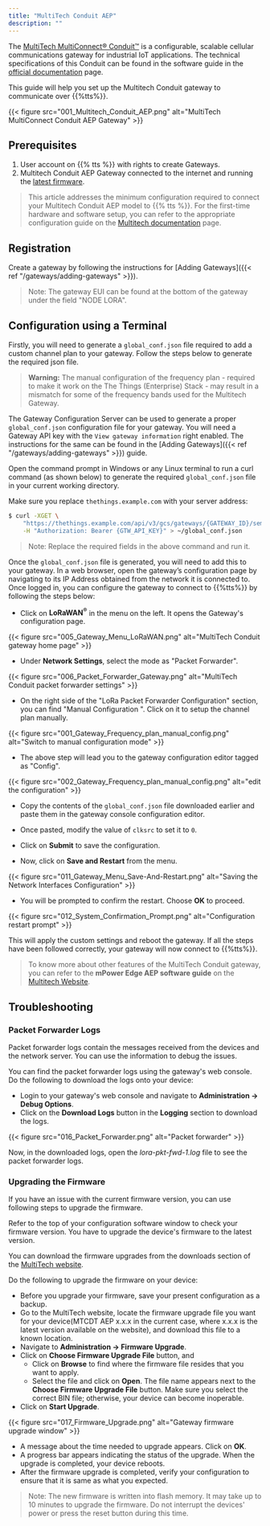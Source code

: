 ```yaml
---
title: "MultiTech Conduit AEP"
description: ""
---
```


The [MultiTech MultiConnect® Conduit™](http://www.multitech.net/developer/products/multiconnect-Conduit-platform/) is a configurable, scalable cellular communications gateway for industrial IoT applications. The technical specifications of this Conduit can be found in the software guide in the [official documentation](http://www.multitech.net/developer/products/multiconnect-conduit-platform/conduit/) page.

This guide will help you set up the Multitech Conduit gateway to communicate over {{%tts%}}.
<!--more-->
{{< figure src="001_Multitech_Conduit_AEP.png" alt="MultiTech MultiConnect Conduit AEP Gateway" >}}

## Prerequisites

1. User account on {{% tts %}} with rights to create Gateways.
2. Multitech Conduit AEP Gateway connected to the internet and running the [latest firmware](http://www.multitech.net/developer/downloads/).

> This article addresses the minimum configuration required to connect your Multitech Conduit AEP model to {{% tts %}}.
> For the first-time hardware and software setup, you can refer to the appropriate configuration guide on the [Multitech documentation](http://www.multitech.net/developer/products/multiconnect-conduit-platform/conduit/) page.

## Registration

Create a gateway by following the instructions for [Adding Gateways]({{< ref "/gateways/adding-gateways" >}}).

> Note: The gateway EUI can be found at the bottom of the gateway under the field &quot;NODE LORA&quot;.

## Configuration using a Terminal

Firstly, you will need to generate a `global_conf.json` file required to add a custom channel plan to your gateway. Follow the steps below to generate the required json file.

> **Warning:** The manual configuration of the frequency plan - required to make it work on the The Things (Enterprise) Stack - may result in a mismatch for some of the frequency bands used for the Multitech Gateway.

The Gateway Configuration Server can be used to generate a proper `global_conf.json` configuration file for your gateway. You will need a Gateway API key with the `View gateway information` right enabled. The instructions for the same can be found in the [Adding Gateways]({{< ref "/gateways/adding-gateways" >}}) guide.

Open the command prompt in Windows or any Linux terminal to run a curl command (as shown below) to generate the required `global_conf.json` file in your current working directory.

Make sure you replace `thethings.example.com` with your server address:

```bash
$ curl -XGET \
    "https://thethings.example.com/api/v3/gcs/gateways/{GATEWAY_ID}/semtechudp/global_conf.json" \
    -H "Authorization: Bearer {GTW_API_KEY}" > ~/global_conf.json
```

> Note: Replace the required fields in the above command and run it.

Once the `global_conf.json` file is generated, you will need to add this to your gateway. In a web browser, open the gateway’s configuration page by navigating to its IP Address obtained from the network it is connected to. Once logged in, you can configure the gateway to connect to {{%tts%}} by following the steps below:

- Click on **LoRaWAN<sup>®</sup>** in the menu on the left. It opens the Gateway&apos;s configuration page.

{{< figure src="005_Gateway_Menu_LoRaWAN.png" alt="MultiTech Conduit gateway home page" >}}

- Under **Network Settings**, select the mode as &quot;Packet Forwarder&quot;.

{{< figure src="006_Packet_Forwarder_Gateway.png" alt="MultiTech Conduit packet forwarder settings" >}}

- On the right side of the &quot;LoRa Packet Forwarder Configuration&quot; section, you can find &quot;Manual Configuration &quot;. Click on it to setup the channel plan manually.

{{< figure src="001_Gateway_Frequency_plan_manual_config.png" alt="Switch to manual configuration mode" >}}

- The above step will lead you to the gateway configuration editor tagged as &quot;Config&quot;.

{{< figure src="002_Gateway_Frequency_plan_manual_config.png" alt="edit the configuration" >}}

- Copy the contents of the `global_conf.json` file downloaded earlier and paste them in the gateway console configuration editor.

- Once pasted, modify the value of `clksrc` to set it to `0`.

- Click on **Submit** to save the configuration.

- Now, click on **Save and Restart** from the menu.

{{< figure src="011_Gateway_Menu_Save-And-Restart.png" alt="Saving the Network Interfaces Configuration" >}}

- You will be prompted to confirm the restart. Choose **OK** to proceed.

{{< figure src="012_System_Confirmation_Prompt.png" alt="Configuration restart prompt" >}}

This will apply the custom settings and reboot the gateway. If all the steps have been followed correctly, your gateway will now connect to {{%tts%}}.

> To know more about other features of the MultiTech Conduit gateway, you can refer to the **mPower Edge AEP software guide** on the [Multitech Website](http://www.multitech.net/developer/products/multiconnect-conduit-platform/conduit/).

## Troubleshooting

### Packet Forwarder Logs

Packet forwarder logs contain the messages received from the devices and the network server. You can use the information to debug the issues.

You can find the packet forwarder logs using the gateway&apos;s web console. Do the following to download the logs onto your device:

- Login to your gateway&apos;s web console and navigate to **Administration -> Debug Options**.
- Click on the **Download Logs** button in the **Logging** section to download the logs.

{{< figure src="016_Packet_Forwarder.png" alt="Packet forwarder" >}}

Now, in the downloaded logs, open the *lora-pkt-fwd-1.log* file to see the packet forwarder logs.

### Upgrading the Firmware

If you have an issue with the current firmware version, you can use following steps to upgrade the firmware.

Refer to the top of your configuration software window to check your firmware version. You have to upgrade the device&apos;s firmware to the latest version.

You can download the firmware upgrades from the downloads section of the [MultiTech website](http://www.multitech.net/developer/downloads/).

Do the following to upgrade the firmware on your device:

- Before you upgrade your firmware, save your present configuration as a backup.
- Go to the MultiTech website, locate the firmware upgrade file you want for your device(MTCDT AEP x.x.x in the current case, where x.x.x is the latest version available on the website), and download this file to a known location.
- Navigate to **Administration -> Firmware Upgrade**.
- Click on **Choose Firmware Upgrade File** button, and
  - Click on **Browse** to find where the firmware file resides that you want to apply.
  - Select the file and click on **Open**. The file name appears next to the **Choose Firmware Upgrade File** button. Make sure you select the correct BIN file; otherwise, your device can become inoperable.
- Click on **Start Upgrade**.

{{< figure src="017_Firmware_Upgrade.png" alt="Gateway firmware upgrade window" >}}

- A message about the time needed to upgrade appears. Click on **OK**.
- A progress bar appears indicating the status of the upgrade. When the upgrade is completed, your device reboots.
- After the firmware upgrade is completed, verify your configuration to ensure that it is same as what you expected.

> Note: The new firmware is written into flash memory. It may take up to 10 minutes to upgrade the firmware. Do not interrupt the devices&apos; power or press the reset button during this time.
